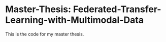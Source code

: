 # Master-Thesis: Federated-Transfer-Learning-with-Multimodal-Data
This is the code for my master thesis. 
